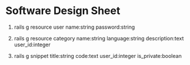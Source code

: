 # Software Design Sheet

1. rails g resource user name:string password:string 
    
2. rails g resource category name:string language:string description:text user_id:integer

3. rails g snippet title:string code:text user_id:integer is_private:boolean 
